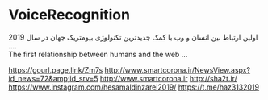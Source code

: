 # VoiceRecognition
اولین ارتباط بین انسان و وب با کمک جدیدترین تکنولوژی بیومتریک جهان در سال 2019 ....  
The first relationship between humans and the web ...

https://gourl.page.link/Zm7s 
http://www.smartcorona.ir/NewsView.aspx?id_news=72&amp;id_srv=5 
http://www.smartcorona.ir 
http://sha2t.ir/ 
https://www.instagram.com/hesamaldinzarei2019/ 
https://t.me/haz3132019
